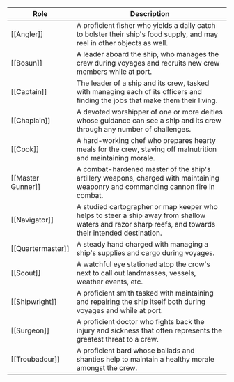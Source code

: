 
| Role              | Description                                                                                                                                            |
| ----------------- | ------------------------------------------------------------------------------------------------------------------------------------------------------ |
| [[Angler]]        | A proficient fisher who yields a daily catch to bolster their ship's food supply, and may reel in other objects as well.                               |
| [[Bosun]]         | A leader aboard the ship, who manages the crew during voyages and recruits new crew members while at port.                                             |
| [[Captain]]       | The leader of a ship and its crew, tasked with managing each of its officers and finding the jobs that make them their living.                         |
| [[Chaplain]]      | A devoted worshipper of one or more deities whose guidance can see a ship and its crew through any number of challenges.                               |
| [[Cook]]          | A hard-working chef who prepares hearty meals for the crew, staving off malnutrition and maintaining morale.                                           |
| [[Master Gunner]] | A combat-hardened master of the ship's artillery weapons, charged with maintaining weaponry and commanding cannon fire in combat.                      |
| [[Navigator]]     | A studied cartographer or map keeper who helps to steer a ship away from shallow waters and razor sharp reefs, and towards their intended destination. |
| [[Quartermaster]] | A steady hand charged with managing a ship's supplies and cargo during voyages.                                                                        |
| [[Scout]]         | A watchful eye stationed atop the crow's next to call out landmasses, vessels, weather events, etc.                                                    |
| [[Shipwright]]    | A proficient smith tasked with maintaining and repairing the ship itself both during voyages and while at port.                                        |
| [[Surgeon]]       | A proficient doctor who fights back the injury and sickness that often represents the greatest threat to a crew.                                       |
| [[Troubadour]]    | A proficient bard whose ballads and shanties help to maintain a healthy morale amongst the crew.                                                       |
